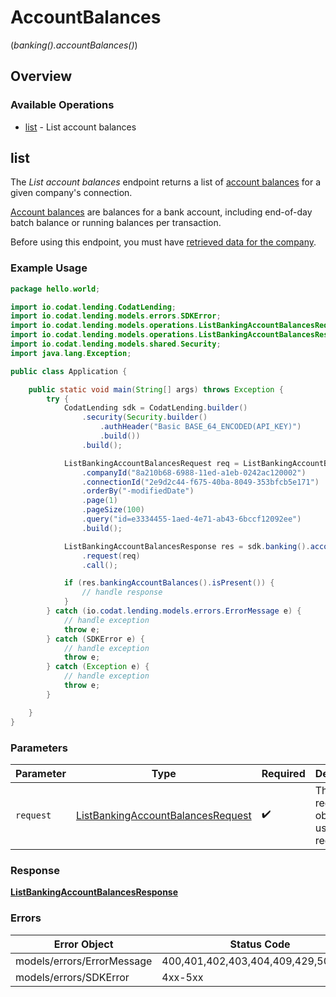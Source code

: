 # AccountBalances
(*banking().accountBalances()*)

## Overview

### Available Operations

* [list](#list) - List account balances

## list

The *List account balances* endpoint returns a list of [account balances](https://docs.codat.io/lending-api#/schemas/AccountBalance) for a given company's connection.

[Account balances](https://docs.codat.io/lending-api#/schemas/AccountBalance) are balances for a bank account, including end-of-day batch balance or running balances per transaction.

Before using this endpoint, you must have [retrieved data for the company](https://docs.codat.io/lending-api#/operations/refresh-company-data).
    

### Example Usage

```java
package hello.world;

import io.codat.lending.CodatLending;
import io.codat.lending.models.errors.SDKError;
import io.codat.lending.models.operations.ListBankingAccountBalancesRequest;
import io.codat.lending.models.operations.ListBankingAccountBalancesResponse;
import io.codat.lending.models.shared.Security;
import java.lang.Exception;

public class Application {

    public static void main(String[] args) throws Exception {
        try {
            CodatLending sdk = CodatLending.builder()
                .security(Security.builder()
                    .authHeader("Basic BASE_64_ENCODED(API_KEY)")
                    .build())
                .build();

            ListBankingAccountBalancesRequest req = ListBankingAccountBalancesRequest.builder()
                .companyId("8a210b68-6988-11ed-a1eb-0242ac120002")
                .connectionId("2e9d2c44-f675-40ba-8049-353bfcb5e171")
                .orderBy("-modifiedDate")
                .page(1)
                .pageSize(100)
                .query("id=e3334455-1aed-4e71-ab43-6bccf12092ee")
                .build();

            ListBankingAccountBalancesResponse res = sdk.banking().accountBalances().list()
                .request(req)
                .call();

            if (res.bankingAccountBalances().isPresent()) {
                // handle response
            }
        } catch (io.codat.lending.models.errors.ErrorMessage e) {
            // handle exception
            throw e;
        } catch (SDKError e) {
            // handle exception
            throw e;
        } catch (Exception e) {
            // handle exception
            throw e;
        }

    }
}
```

### Parameters

| Parameter                                                                                         | Type                                                                                              | Required                                                                                          | Description                                                                                       |
| ------------------------------------------------------------------------------------------------- | ------------------------------------------------------------------------------------------------- | ------------------------------------------------------------------------------------------------- | ------------------------------------------------------------------------------------------------- |
| `request`                                                                                         | [ListBankingAccountBalancesRequest](../../models/operations/ListBankingAccountBalancesRequest.md) | :heavy_check_mark:                                                                                | The request object to use for the request.                                                        |

### Response

**[ListBankingAccountBalancesResponse](../../models/operations/ListBankingAccountBalancesResponse.md)**

### Errors

| Error Object                        | Status Code                         | Content Type                        |
| ----------------------------------- | ----------------------------------- | ----------------------------------- |
| models/errors/ErrorMessage          | 400,401,402,403,404,409,429,500,503 | application/json                    |
| models/errors/SDKError              | 4xx-5xx                             | \*\/*                               |
